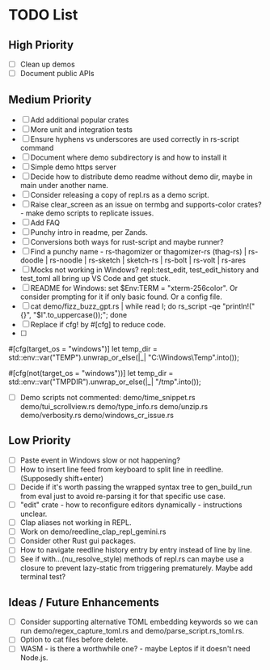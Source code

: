 # TODO List

## High Priority
- [ ]  Clean up demos
- [ ]  Document public APIs

## Medium Priority
- [ ]  Add additional popular crates
- [ ]  More unit and integration tests
- [ ]  Ensure hyphens vs underscores are used correctly in rs-script command
- [ ]  Document where demo subdirectory is and how to install it
- [ ]  Simple demo https server
- [ ]  Decide how to distribute demo readme without demo dir, maybe in main under another name.
- [ ]  Consider releasing a copy of repl.rs as a demo script.
- [ ]  Raise clear_screen as an issue on termbg and supports-color crates?
       - make demo scripts to replicate issues.
- [ ]  Add FAQ
- [ ]  Punchy intro in readme, per Zands.
- [ ]  Conversions both ways for rust-script and maybe runner?
- [ ]  Find a punchy name - rs-thagomizer or thagomizer-rs (thag-rs) | rs-doodle | rs-noodle | rs-sketch | sketch-rs | rs-bolt | rs-volt | rs-ares
- [ ]  Mocks not working in Windows? repl::test_edit, test_edit_history and test_toml all bring up VS Code and get stuck.
- [ ]  README for Windows: set $Env:TERM = "xterm-256color". Or consider prompting for it if only basic found. Or a config file.
- [ ]  cat demo/fizz_buzz_gpt.rs | while read l; do rs_script -qe "println!(\"{}\", \"$l\".to_uppercase());"; done
- [ ]  Replace if cfg! by #[cfg] to reduce code.
- [ ]
#[cfg(target_os = "windows")]
let temp_dir = std::env::var("TEMP").unwrap_or_else(|_| "C:\\Windows\\Temp".into());

#[cfg(not(target_os = "windows"))]
let temp_dir = std::env::var("TMPDIR").unwrap_or_else(|_| "/tmp".into());

- [ ]  Demo scripts not commented:
demo/time_snippet.rs
demo/tui_scrollview.rs
demo/type_info.rs
demo/unzip.rs
demo/verbosity.rs
demo/windows_cr_issue.rs

## Low Priority
- [ ]  Paste event in Windows slow or not happening?
- [ ]  How to insert line feed from keyboard to split line in reedline. (Supposedly shift+enter)
- [ ]  Decide if it's worth passing the wrapped syntax tree to gen_build_run from eval just to avoid re-parsing it for that specific use case.
- [ ]  "edit" crate - how to reconfigure editors dynamically - instructions unclear.
- [ ]  Clap aliases not working in REPL.
- [ ]  Work on demo/reedline_clap_repl_gemini.rs
- [ ]  Consider other Rust gui packages.
- [ ]  How to navigate reedline history entry by entry instead of line by line.
- [ ]  See if with...(nu_resolve_style) methods of repl.rs can maybe use a closure to prevent lazy-static from triggering prematurely. Maybe add terminal test?

## Ideas / Future Enhancements
- [ ]  Consider supporting alternative TOML embedding keywords so we can run demo/regex_capture_toml.rs and demo/parse_script.rs_toml.rs.
- [ ]  Option to cat files before delete.
- [ ]  WASM - is there a worthwhile one? - maybe Leptos if it doesn't need Node.js.

